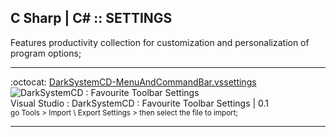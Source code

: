 ## C Sharp | C# :: SETTINGS

Features productivity collection for customization and personalization of program options;

---

:octocat: [DarkSystemCD-MenuAndCommandBar.vssettings](https://github.com/DarkSystemCD/CSharp/blob/master/SETTINGS/DarkSystemCD-MenuAndCommandBar.vssettings)
<br>![DarkSystemCD : Favourite Toolbar Settings](https://i.imgur.com/tKNcn33.gif)
<br>Visual Studio : DarkSystemCD : Favourite Toolbar Settings | 0.1
<br> <sub>go Tools > Import \ Export Settings > then select the file to import;</sub>

---
